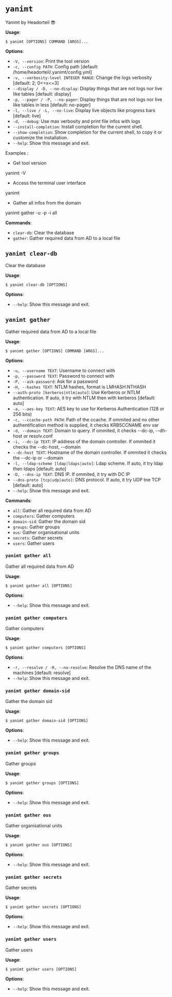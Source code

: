 # `yanimt`

Yanimt by Headorteil 😎

**Usage**:

```console
$ yanimt [OPTIONS] COMMAND [ARGS]...
```

**Options**:

* `-V, --version`: Print the tool version
* `-c, --config PATH`: Config path  [default: /home/headorteil/.yanimt/config.yml]
* `-v, --verbosity-level INTEGER RANGE`: Change the logs verbosity  [default: 2; 0<=x<=3]
* `--display / -D, --no-display`: Display things that are not logs nor live like tables  [default: display]
* `-p, --pager / -P, --no-pager`: Display things that are not logs nor live like tables in less  [default: no-pager]
* `-l, --live / -L, --no-live`: Display live objects like progress bars  [default: live]
* `-d, --debug`: Use max verbosity and print file infos with logs
* `--install-completion`: Install completion for the current shell.
* `--show-completion`: Show completion for the current shell, to copy it or customize the installation.
* `--help`: Show this message and exit.

Examples :



- Get tool version

yanimt -V

- Access the terminal user interface

yanimt

- Gather all infos from the domain

yanimt gather -u <username> -p <password> -i <dc ip> all

**Commands**:

* `clear-db`: Clear the database
* `gather`: Gather required data from AD to a local file

## `yanimt clear-db`

Clear the database

**Usage**:

```console
$ yanimt clear-db [OPTIONS]
```

**Options**:

* `--help`: Show this message and exit.

## `yanimt gather`

Gather required data from AD to a local file

**Usage**:

```console
$ yanimt gather [OPTIONS] COMMAND [ARGS]...
```

**Options**:

* `-u, --username TEXT`: Username to connect with
* `-p, --password TEXT`: Password to connect with
* `-P, --ask-password`: Ask for a password
* `-H, --hashes TEXT`: NTLM hashes, format is LMHASH:NTHASH
* `--auth-proto [kerberos|ntlm|auto]`: Use Kerberos or NTLM authentication. If auto, it try with NTLM then with kerberos  [default: auto]
* `-a, --aes-key TEXT`: AES key to use for Kerberos Authentication (128 or 256 bits)
* `-c, --ccache-path PATH`: Path of the ccache. If ommited and no other authentification method is supplied, it checks KRB5CCNAME env var
* `-d, --domain TEXT`: Domain to query. If ommited, it checks --dc-ip, --dh-host or resolv.conf
* `-i, --dc-ip TEXT`: IP address of the domain controller. If ommited it checks the --dc-host, --domain
* `--dc-host TEXT`: Hostname of the domain controller. If ommited it checks the --dc-ip or --domain
* `-l, --ldap-scheme [ldap|ldaps|auto]`: Ldap scheme. If auto, it try ldap then ldaps  [default: auto]
* `-D, --dns-ip TEXT`: DNS IP. If ommited, it try with DC IP
* `--dns-proto [tcp|udp|auto]`: DNS protocol. If auto, it try UDP tne TCP  [default: auto]
* `--help`: Show this message and exit.

**Commands**:

* `all`: Gather all required data from AD
* `computers`: Gather computers
* `domain-sid`: Gather the domain sid
* `groups`: Gather groups
* `ous`: Gather organisational units
* `secrets`: Gather secrets
* `users`: Gather users

### `yanimt gather all`

Gather all required data from AD

**Usage**:

```console
$ yanimt gather all [OPTIONS]
```

**Options**:

* `--help`: Show this message and exit.

### `yanimt gather computers`

Gather computers

**Usage**:

```console
$ yanimt gather computers [OPTIONS]
```

**Options**:

* `-r, --resolve / -R, --no-resolve`: Resolve the DNS name of the machines  [default: resolve]
* `--help`: Show this message and exit.

### `yanimt gather domain-sid`

Gather the domain sid

**Usage**:

```console
$ yanimt gather domain-sid [OPTIONS]
```

**Options**:

* `--help`: Show this message and exit.

### `yanimt gather groups`

Gather groups

**Usage**:

```console
$ yanimt gather groups [OPTIONS]
```

**Options**:

* `--help`: Show this message and exit.

### `yanimt gather ous`

Gather organisational units

**Usage**:

```console
$ yanimt gather ous [OPTIONS]
```

**Options**:

* `--help`: Show this message and exit.

### `yanimt gather secrets`

Gather secrets

**Usage**:

```console
$ yanimt gather secrets [OPTIONS]
```

**Options**:

* `--help`: Show this message and exit.

### `yanimt gather users`

Gather users

**Usage**:

```console
$ yanimt gather users [OPTIONS]
```

**Options**:

* `--help`: Show this message and exit.
